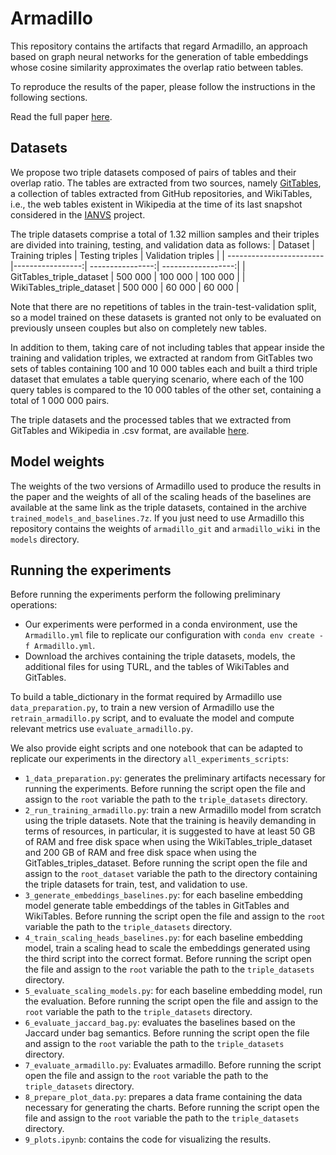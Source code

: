 # Armadillo
This repository contains the artifacts that regard Armadillo, an approach based on graph neural networks for the generation of table embeddings whose cosine similarity approximates the overlap ratio between tables.

To reproduce the results of the paper, please follow the instructions in the following sections.

Read the full paper [here](https://dl.acm.org/doi/10.1145/3725365).

## Datasets
We propose two triple datasets composed of pairs of tables and their overlap ratio. The tables are extracted from two sources, namely [GitTables](https://gittables.github.io/), a collection of tables extracted from GitHub repositories, and WikiTables, i.e., the web tables existent in Wikipedia at the time of its last snapshot considered in the [IANVS](https://hpi.de/naumann/projects/data-profiling-and-analytics/change-exploration.html) project. 

The triple datasets comprise a total of 1.32 million samples and their triples are divided into training, testing, and validation data as follows:
| Dataset                  | Training triples | Testing triples  | Validation triples | 
| ------------------------ |-----------------:| ----------------:| ------------------:|
| GitTables_triple_dataset | 500 000          | 100 000          | 100 000            |
| WikiTables_triple_dataset  | 500 000          | 60 000           | 60 000             |

Note that there are no repetitions of tables in the train-test-validation split, so a model trained on these datasets is granted not only to be evaluated on previously unseen couples but also on completely new tables.

In addition to them, taking care of not including tables that appear inside the training and validation triples, we extracted at random from GitTables two sets of tables containing 100 and 10 000 tables each and built a third triple dataset that emulates a table querying scenario, where each of the 100 query tables is compared to the 10 000 tables of the other set, containing a total of 1 000 000 pairs.

The triple datasets and the processed tables that we extracted from GitTables and Wikipedia in .csv format, are available [here](https://my.hidrive.com/share/6tuees3os3). 

## Model weights
The weights of the two versions of Armadillo used to produce the results in the paper and the weights of all of the scaling heads of the baselines are available at the same link as the triple datasets, contained in the archive `trained_models_and_baselines.7z`. If you just need to use Armadillo this repository contains the weights of `armadillo_git` and `armadillo_wiki` in the `models` directory.

## Running the experiments
Before running the experiments perform the following preliminary operations:
* Our experiments were performed in a conda environment, use the `Armadillo.yml` file to replicate our configuration with `conda env create -f Armadillo.yml`.
* Download the archives containing the triple datasets, models, the additional files for using TURL, and the tables of WikiTables and GitTables.

To build a table_dictionary in the format required by Armadillo use `data_preparation.py`, to train a new version of Armadillo use the `retrain_armadillo.py` script, and to evaluate the model and compute relevant metrics use `evaluate_armadillo.py`.

We also provide eight scripts and one notebook that can be adapted to replicate our experiments in the directory `all_experiments_scripts`:
* `1_data_preparation.py`: generates the preliminary artifacts necessary for running the experiments. Before running the script open the file and assign to the `root` variable the path to the `triple_datasets` directory.
* `2_run_training_armadillo.py`: train a new Armadillo model from scratch using the triple datasets. Note that the training is heavily demanding in terms of resources, in particular, it is suggested to have at least 50 GB of RAM and free disk space when using the WikiTables_triple_dataset and 200 GB of RAM and free disk space when using the GitTables_triples_dataset. Before running the script open the file and assign to the `root_dataset` variable the path to the directory containing the triple datasets for train, test, and validation to use. 
* `3_generate_embeddings_baselines.py`: for each baseline embedding model generate table embeddings of the tables in GitTables and WikiTables. Before running the script open the file and assign to the `root` variable the path to the `triple_datasets` directory.
* `4_train_scaling_heads_baselines.py`: for each baseline embedding model, train a scaling head to scale the embeddings generated using the third script into the correct format. Before running the script open the file and assign to the `root` variable the path to the `triple_datasets` directory.
* `5_evaluate_scaling_models.py`: for each baseline embedding model, run the evaluation. Before running the script open the file and assign to the `root` variable the path to the `triple_datasets` directory.
* `6_evaluate_jaccard_bag.py`: evaluates the baselines based on the Jaccard under bag semantics. Before running the script open the file and assign to the `root` variable the path to the `triple_datasets` directory.
* `7_evaluate_armadillo.py`: Evaluates armadillo. Before running the script open the file and assign to the `root` variable the path to the `triple_datasets` directory.
* `8_prepare_plot_data.py`: prepares a data frame containing the data necessary for generating the charts. Before running the script open the file and assign to the `root` variable the path to the `triple_datasets` directory.
* `9_plots.ipynb`: contains the code for visualizing the results.
